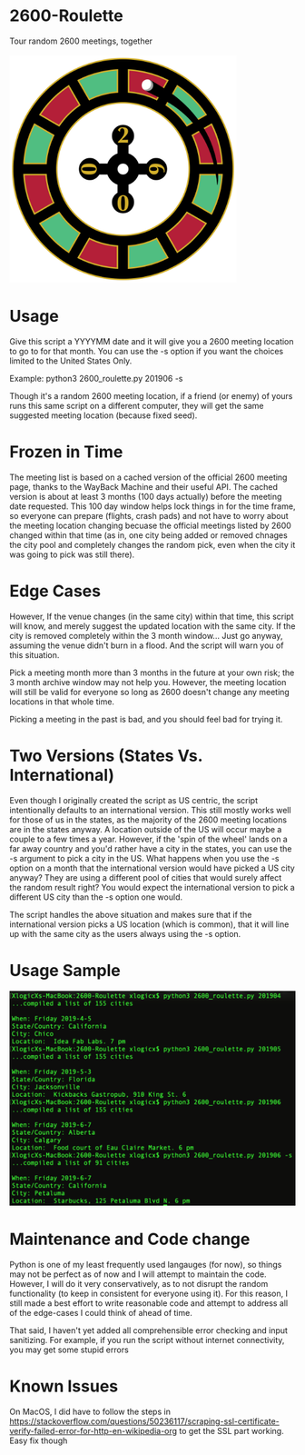# 2600-Roulette
Tour random 2600 meetings, together<br><br>
<img src=https://github.com/XlogicX/2600-Roulette/blob/master/roulette.png width="400">

# Usage
Give this script a YYYYMM date and it will give you a 2600 meeting location to go to for that month. You can use the -s option if you want the choices limited to the United States Only.

Example: python3 2600_roulette.py 201906 -s

Though it's a random 2600 meeting location, if a friend (or enemy) of yours runs this same script on a different computer, they will get the same suggested meeting location (because fixed seed).

# Frozen in Time
The meeting list is based on a cached version of the official 2600 meeting page, thanks to the WayBack Machine and their useful API. The cached version is about at least 3 months (100 days actually) before the meeting date requested. This 100 day window helps lock things in for the time frame, so everyone can prepare (flights, crash pads) and not have to worry about the meeting location changing becuase the official meetings listed by 2600 changed within that time (as in, one city being added or removed chnages the city pool and completely changes the random pick, even when the city it was going to pick was still there).

# Edge Cases
However, If the venue changes (in the same city) within that time, this script will know, and merely suggest the updated location with the same city. If the city is removed completely within the 3 month window... Just go anyway, assuming the venue didn't burn in a flood. And the script will warn you of this situation.

Pick a meeting month more than 3 months in the future at your own risk; the 3 month archive window may not help you. However, the meeting location will still be valid for everyone so long as 2600 doesn't change any meeting locations in that whole time.

Picking a meeting in the past is bad, and you should feel bad for trying it.

# Two Versions (States Vs. International)
Even though I originally created the script as US centric, the script intentionally defaults to an international version. This still mostly works well for those of us in the states, as the majority of the 2600 meeting locations are in the states anyway. A location outside of the US will occur maybe a couple to a few times a year. However, if the 'spin of the wheel' lands on a far away country and you'd rather have a city in the states, you can use the -s argument to pick a city in the US. What happens when you use the -s option on a month that the international version would have picked a US city anyway? They are using a different pool of cities that would surely affect the random result right? You would expect the international version to pick a different US city than the -s option one would.

The script handles the above situation and makes sure that if the international version picks a US location (which is common), that it will line up with the same city as the users always using the -s option.

# Usage Sample
![alt tag](https://github.com/XlogicX/2600-Roulette/blob/master/sample.png)

# Maintenance and Code change
Python is one of my least frequently used langauges (for now), so things may not be perfect as of now and I will attempt to maintain the code. However, I will do it very conservatively, as to not disrupt the random functionality (to keep in consistent for everyone using it). For this reason, I still made a best effort to write reasonable code and attempt to address all of the edge-cases I could think of ahead of time.

That said, I haven't yet added all comprehensible error checking and input sanitizing. For example, if you run the script without internet connectivity, you may get some stupid errors

# Known Issues
On MacOS, I did have to follow the steps in https://stackoverflow.com/questions/50236117/scraping-ssl-certificate-verify-failed-error-for-http-en-wikipedia-org to get the SSL part working. Easy fix though
